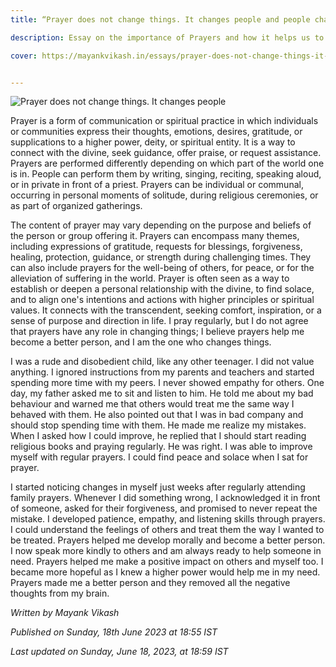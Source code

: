 ```yaml
---
title: “Prayer does not change things. It changes people and people change things.” What do you think about the saying? Describe an incident from your personal experience to prove your point.

description: Essay on the importance of Prayers and how it helps us to become a better person.

cover: https://mayankvikash.in/essays/prayer-does-not-change-things-it-changes-people-and-people-change-things-what-do-you-think-about-the-saying-describe-an-incident-from-your-person/Essay-on-the-importance-of-Prayers-and-how-it-helps-us-to-become-better-person.webp


---
```

![Prayer does not change things. It changes people](https://mayankvikash.in/essays/prayer-does-not-change-things-it-changes-people-and-people-change-things-what-do-you-think-about-the-saying-describe-an-incident-from-your-person/Essay-on-the-importance-of-Prayers-and-how-it-helps-us-to-become-better-person.webp)

Prayer is a form of communication or spiritual practice in which individuals or communities express their thoughts, emotions, desires, gratitude, or supplications to a higher power, deity, or spiritual entity. It is a way to connect with the divine, seek guidance, offer praise, or request assistance. Prayers are performed differently depending on which part of the world one is in. People can perform them by writing, singing, reciting, speaking aloud, or in private in front of a priest. Prayers can be individual or communal, occurring in personal moments of solitude, during religious ceremonies, or as part of organized gatherings.

The content of prayer may vary depending on the purpose and beliefs of the person or group offering it. Prayers can encompass many themes, including expressions of gratitude, requests for blessings, forgiveness, healing, protection, guidance, or strength during challenging times. They can also include prayers for the well-being of others, for peace, or for the alleviation of suffering in the world.
Prayer is often seen as a way to establish or deepen a personal relationship with the divine, to find solace, and to align one's intentions and actions with higher principles or spiritual values. It connects with the transcendent, seeking comfort, inspiration, or a sense of purpose and direction in life. I pray regularly, but I do not agree that prayers have any role in changing things; I believe prayers help me become a better person, and I am the one who changes things.

I was a rude and disobedient child, like any other teenager. I did not value anything. I ignored instructions from my parents and teachers and started spending more time with my peers. I never showed empathy for others. One day, my father asked me to sit and listen to him. He told me about my bad behaviour and warned me that others would treat me the same way I behaved with them. He also pointed out that I was in bad company and should stop spending time with them. He made me realize my mistakes. When I asked how I could improve, he replied that I should start reading religious books and praying regularly. He was right. I was able to improve myself with regular prayers. I could find peace and solace when I sat for prayer.

I started noticing changes in myself just weeks after regularly attending family prayers. Whenever I did something wrong, I acknowledged it in front of someone, asked for their forgiveness, and promised to never repeat the mistake. I developed patience, empathy, and listening skills through prayers. I could understand the feelings of others and treat them the way I wanted to be treated. Prayers helped me develop morally and become a better person. I now speak more kindly to others and am always ready to help someone in need. Prayers helped me make a positive impact on others and myself too. I became more hopeful as I knew a higher power would help me in my need. Prayers made me a better person and they removed all the negative thoughts from my brain.

*Written by Mayank Vikash*

*Published on Sunday, 18th June 2023 at 18:55 IST*

*Last updated on Sunday, June 18, 2023, at 18:59 IST*
